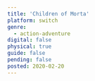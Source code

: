 ```yaml
---
title: 'Children of Morta'
platform: switch
genre:
  - action-adventure
digital: false
physical: true
guide: false
pending: false
posted: 2020-02-20
---
```

